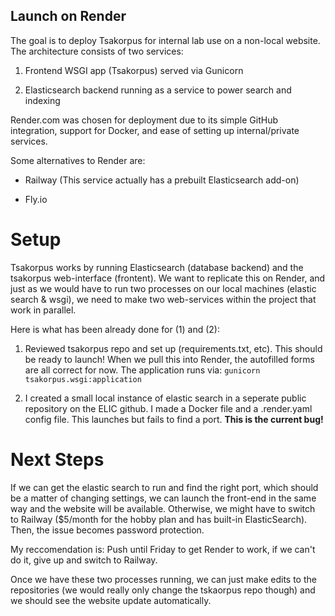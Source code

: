 ## Launch on Render

The goal is to deploy Tsakorpus for internal lab use on a non-local website. The architecture consists of two services:

1) Frontend WSGI app (Tsakorpus) served via Gunicorn

2) Elasticsearch backend running as a service to power search and indexing

Render.com was chosen for deployment due to its simple GitHub integration, support for Docker, and ease of setting up internal/private services.

Some alternatives to Render are: 

* Railway (This service actually has a prebuilt Elasticsearch add-on)

* Fly.io

# Setup

Tsakorpus works by running Elasticsearch (database backend) and the tsakorpus web-interface (frontent). We want to replicate this on Render, 
and just as we would have to run two processes on our local machines (elastic search & wsgi), we need to make two web-services within the project that work in parallel.

Here is what has been already done for (1) and (2):

1) Reviewed tsakorpus repo and set up (requirements.txt, etc). This should be ready to launch! When we pull this into Render, the autofilled forms
   are all correct for now. The application runs via: ```gunicorn tsakorpus.wsgi:application```

2) I created a small local instance of elastic search in a seperate public repository on the ELIC github. I made a Docker file and a .render.yaml config file.
   This launches but fails to find a port. **This is the current bug!**

# Next Steps

If we can get the elastic search to run and find the right port, which should be a matter of changing settings, we can launch the front-end in the same way and the
website will be available. Otherwise, we might have to switch to Railway ($5/month for the hobby plan and has built-in ElasticSearch). Then, the issue becomes
password protection.

My reccomendation is: Push until Friday to get Render to work, if we can't do it, give up and switch to Railway. 

Once we have these two processes running, we can just make edits to the repositories (we would really only change the tskaorpus repo though) and we should see the website update
automatically. 
